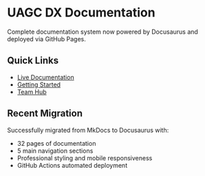 # UAGC DX Documentation

Complete documentation system now powered by Docusaurus and deployed via GitHub Pages.

## Quick Links
- [Live Documentation](https://omac049.github.io/uagc-dx-documentation/)
- [Getting Started](https://omac049.github.io/uagc-dx-documentation/guides/getting-started)
- [Team Hub](https://omac049.github.io/uagc-dx-documentation/)

## Recent Migration
Successfully migrated from MkDocs to Docusaurus with:
- 32 pages of documentation
- 5 main navigation sections
- Professional styling and mobile responsiveness
- GitHub Actions automated deployment
